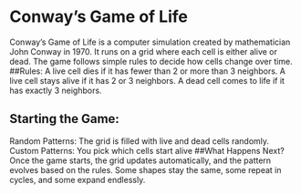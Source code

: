 # Conway’s Game of Life
Conway’s Game of Life is a computer simulation created by mathematician John Conway in 1970. It runs on a grid where each cell is either alive or dead. The game follows simple rules to decide how cells change over time.
##Rules:
A live cell dies if it has fewer than 2 or more than 3 neighbors.
A live cell stays alive if it has 2 or 3 neighbors.
A dead cell comes to life if it has exactly 3 neighbors.
## Starting the Game:
Random Patterns: The grid is filled with live and dead cells randomly.
Custom Patterns: You pick which cells start alive
##What Happens Next?
Once the game starts, the grid updates automatically, and the pattern evolves based on the rules. Some shapes stay the same, some repeat in cycles, and some expand endlessly.
